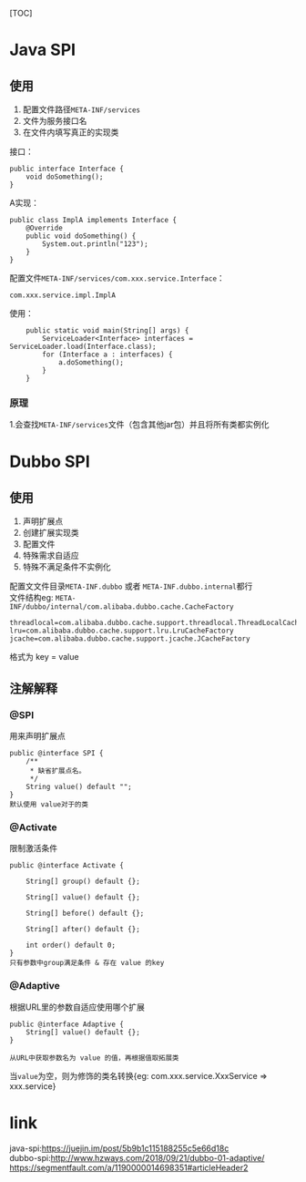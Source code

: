 [TOC]
# Java SPI
## 使用
1. 配置文件路径`META-INF/services`  
2. 文件为服务接口名
3. 在文件内填写真正的实现类

接口：
```
public interface Interface {
    void doSomething();
}
```
A实现：

```
public class ImplA implements Interface {
    @Override
    public void doSomething() {
        System.out.println("123");
    }
}
```
配置文件`META-INF/services/com.xxx.service.Interface`：
```
com.xxx.service.impl.ImplA
```

使用：
```
    public static void main(String[] args) {
        ServiceLoader<Interface> interfaces = ServiceLoader.load(Interface.class);
        for (Interface a : interfaces) {
            a.doSomething();
        }
    }
```
### 原理
1.会查找`META-INF/services`文件（包含其他jar包）并且将所有类都实例化


# Dubbo SPI
## 使用
1. 声明扩展点
2. 创建扩展实现类
3. 配置文件
4. 特殊需求自适应
5. 特殊不满足条件不实例化

配置文文件目录`META-INF.dubbo` 或者 `META-INF.dubbo.internal`都行  
文件结构eg: `META-INF/dubbo/internal/com.alibaba.dubbo.cache.CacheFactory`
```
threadlocal=com.alibaba.dubbo.cache.support.threadlocal.ThreadLocalCacheFactory
lru=com.alibaba.dubbo.cache.support.lru.LruCacheFactory
jcache=com.alibaba.dubbo.cache.support.jcache.JCacheFactory
```
格式为 key = value

## 注解解释
### @SPI
用来声明扩展点
```
public @interface SPI {
    /**
     * 缺省扩展点名。
     */
	String value() default "";
}
默认使用 value对于的类
```
### @Activate
限制激活条件
```
public @interface Activate {

    String[] group() default {};

    String[] value() default {};
    
    String[] before() default {};

    String[] after() default {};

    int order() default 0;
}
只有参数中group满足条件 & 存在 value 的key
```
### @Adaptive
根据URL里的参数自适应使用哪个扩展
```
public @interface Adaptive {
    String[] value() default {};
}

从URL中获取参数名为 value 的值，再根据值取拓展类
```

当`value`为空，则为修饰的类名转换{eg: com.xxx.service.XxxService => xxx.service}  




# link

java-spi:https://juejin.im/post/5b9b1c115188255c5e66d18c  
dubbo-spi:http://www.hzways.com/2018/09/21/dubbo-01-adaptive/  
https://segmentfault.com/a/1190000014698351#articleHeader2